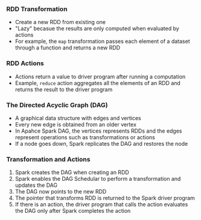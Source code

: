 ### RDD Transformation
* Create a new RDD from existing one
* "Lazy" becasue the results are only computed when evaluated by actions
* For example, the `map` transformation passes each element of a dataset through a function and returns a new RDD

### RDD Actions
* Actions return a value to driver program after running a computation
* Example, `reduce` action aggregates all the elements of an RDD and returns the result to the driver program

### The Directed Acyclic Graph (DAG)
* A graphical data structure with edges and vertices
* Every new edge is obtained from an older vertex
* In Apahce Spark DAG, the vertices represents RDDs and the edges represent operations such as transformations or actions
* If a node goes down, Spark replicates the DAG and restores the node

### Transformation and Actions
1. Spark creates the DAG when creating an RDD
2. Spark enables the DAG Schedular to perform a transformation and updates the DAG
3. The DAG now points to the new RDD
4. The pointer that transforms RDD is returned to the Spark driver program
5. If there is an action, the driver program that calls the action evaluates the DAG only after Spark completes the action


